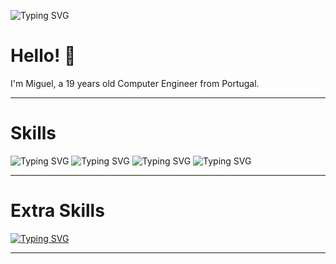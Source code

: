 ![Typing SVG](https://readme-typing-svg.herokuapp.com?font=Seymour+One&size=50&duration=8000&color=F7BC15&vCenter=true&width=800&height=100&lines=Miguel+Almeida++++++++++++++++++++++++++++++++++++++++++++++++++++++++++++++++++++++++++++++++++++++++++++++++++++++++++++++++++++++++++++++++++++++++++++++++++++++++++++)

# **Hello!** 👋

I'm Miguel, a 19 years old Computer Engineer from Portugal.

------

# **Skills**

 ![Typing SVG](https://readme-typing-svg.herokuapp.com?font=League+Gothic&size=25&duration=6000&color=F7BC15&vCenter=true&width=200&lines=-+Java%2C+Python%2C+C%2C+Assembly+++++)
 ![Typing SVG](https://readme-typing-svg.herokuapp.com?font=League+Gothic&size=25&duration=6000&color=FDDD5C&vCenter=true&width=200&lines=-+Html%2C+Css%2C+Javascript)
 ![Typing SVG](https://readme-typing-svg.herokuapp.com?font=League+Gothic&size=25&duration=6000&color=FDFD97&vCenter=true&width=200&lines=-+Flutter%2C+Android+Studio)
 ![Typing SVG](https://readme-typing-svg.herokuapp.com?font=League+Gothic&size=25&duration=6000&color=AFC9CF&vCenter=true&width=200&lines=-+JPA%2C+Spring%2C+SQL%2C+H2)

------

# **Extra Skills**

  [![Typing SVG](https://readme-typing-svg.herokuapp.com?font=League+Gothic&size=25&duration=6000&color=789FCC&vCenter=true&width=200&lines=-+Photoshop%2C+Figma%2C+Adobe+XD)](https://git.io/typing-svg)

------
